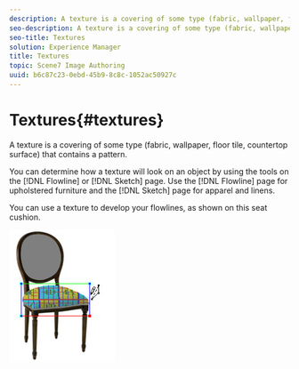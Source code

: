 ```yaml
---
description: A texture is a covering of some type (fabric, wallpaper, floor tile, countertop surface) that contains a pattern.
seo-description: A texture is a covering of some type (fabric, wallpaper, floor tile, countertop surface) that contains a pattern.
seo-title: Textures
solution: Experience Manager
title: Textures
topic: Scene7 Image Authoring
uuid: b6c87c23-0ebd-45b9-8c8c-1052ac50927c
---
```


# Textures{#textures}

A texture is a covering of some type (fabric, wallpaper, floor tile, countertop surface) that contains a pattern.

You can determine how a texture will look on an object by using the tools on the [!DNL Flowline] or [!DNL Sketch] page. Use the [!DNL Flowline] page for upholstered furniture and the [!DNL Sketch] page for apparel and linens.

You can use a texture to develop your flowlines, as shown on this seat cushion.

![](assets/chg_size.png)

